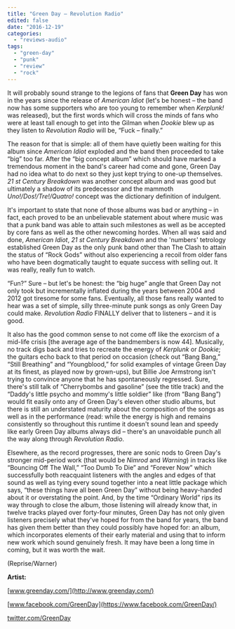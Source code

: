 ```yaml
---
title: "Green Day – Revolution Radio"
edited: false
date: "2016-12-19"
categories:
  - "reviews-audio"
tags:
  - "green-day"
  - "punk"
  - "review"
  - "rock"
---
```


It will probably sound strange to the legions of fans that **Green Day** has won in the years since the release of _American Idiot_ (let's be honest – the band now has some supporters who are too young to remember when _Kerplunk!_ was released), but the first words which will cross the minds of fans who were at least tall enough to get into the Gilman when _Dookie_ blew up as they listen to _Revolution Radio_ will be, “Fuck – finally.”

The reason for that is simple: all of them have quietly been waiting for this album since _American Idiot_ exploded and the band then proceeded to take “big” too far. After the “big concept album” which should have marked a tremendous moment in the band's career had come and gone, Green Day had no idea what to do next so they just kept trying to one-up themselves. _21 st Century Breakdown_ was another concept album and was good but ultimately a shadow of its predecessor and the mammoth _Uno!/Dos!/Tre!/Quatro!_ concept was the dictionary definition of indulgent.

It's important to state that none of those albums was bad or anything – in fact, each proved to be an unbelievable statement about where music was that a punk band was able to attain such milestones as well as be accepted by core fans as well as the other newcoming hordes. When all was said and done, _American Idiot_, _21 st Century Breakdown_ and the 'numbers' tetrology established Green Day as the only punk band other than The Clash to attain the status of “Rock Gods” without also experiencing a recoil from older fans who have been dogmatically taught to equate success with selling out. It was really, really fun to watch.

“Fun?” Sure – but let's be honest: the “big huge” angle that Green Day not only took but incrementally inflated during the years between 2004 and 2012 got tiresome for some fans. Eventually, all those fans really wanted to hear was a set of simple, silly three-minute punk songs as only Green Day could make. _Revolution Radio_ FINALLY deliver that to listeners – and it is good.

It also has the good common sense to not come off like the exorcism of a mid-life crisis \[the average age of the bandmembers is now 44\]. Musically, no track digs back and tries to recreate the energy of _Kerplunk_ or _Dookie_; the guitars echo back to that period on occasion (check out “Bang Bang,” “Still Breathing” and “Youngblood,” for solid examples of vintage Green Day at its finest, as played now by grown-ups), but Billie Joe Armstrong isn't trying to convince anyone that he has spontaneously regressed. Sure, there's still talk of “Cherrybombs and gasoline” (see the title track) and the “Daddy's little psycho and mommy's little soldier” like (from “Bang Bang”) would fit easily onto any of Green Day's eleven other studio albums, but there is still an understated maturity about the composition of the songs as well as in the performance (read: while the energy is high and remains consistently so throughout this runtime it doesn't sound lean and speedy like early Green Day albums always did – there's an unavoidable punch all the way along through _Revolution Radio_.

Elsewhere, as the record progresses, there are sonic nods to Green Day's stronger mid-period work (that would be _Nimrod_ and _Warning_) in tracks like “Bouncing Off The Wall,” “Too Dumb To Die” and “Forever Now” which successfully both reacquaint listeners with the angles and edges of that sound as well as tying every sound together into a neat little package which says, “these things have all been Green Day” without being heavy-handed about it or overstating the point. And, by the time “Ordinary World” rips its way through to close the album, those listening will already know that, in twelve tracks played over forty-four minutes, Green Day has not only given listeners precisely what they've hoped for from the band for years, the band has given them better than they could possibly have hoped for: an album, which incorporates elements of their early material and using that to inform new work which sound genuinely fresh. It may have been a long time in coming, but it was worth the wait.

(Reprise/Warner)

**Artist:**

[www.greenday.com/](http://www.greenday.com/)

[www.facebook.com/GreenDay](https://www.facebook.com/GreenDay/)

[twitter.com/GreenDay](https://twitter.com/GreenDay?ref_src=twsrc)

